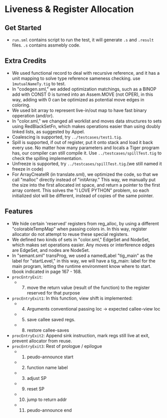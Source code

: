# Liveness & Register Allocation

## Get Started
- `run.sml` contains script to run the test, it will generate `.s` and `.result` files. `.s` contains assmebly code.


## Extra Credits
- We used functional record to deal with recursive reference, and it has a unit mapping to solve type reference sameness checking. use `1mutualNameTy.tig` to test.
- In "codegen.sml," we added optimization matchings, such as a BINOP add with CONST 0 is turned into an Assem.MOVE (not OPER), in this way, adding with 0 can be optimized as potential move edges in coloring.
- We used bit array to represent live-in/out map to have fast binary opperation (and/or).
- In "color.sml," we changed all worklist and moves data structures to sets using RedBlackSetFn, which makes operations easier than using doubly linked lists, as suggested by Appel.
- Coalescing is supported, try `../testcases/test1.tig`.
- Spill is supported, if out of register, put it onto stack and load it back every use. No matter how many parameters and locals a Tiger program has, our compiler can still compile it. Use `../testcases/spillTest.tig` to check the spilling implementation.
- Unfreeze is supported, try `../testcases/spillTest.tig`.(we still named it freeze in code)
- For ArrayCreateIR (in translate.sml), we optimized the code, so that we call "malloc" directly instead of "initArray." This way, we manually put the size into the first allocated int space, and return a pointer to the first array content. This solves the "I LOVE PYTHON" problem, so each initialized slot will be different, instead of copies of the same pointer.




## Features
- We hide certain 'reserved' registers from reg_alloc, by using a different "colorableTempMap" when passing colors in. In this way, register allocator do not attempt to reuse these special registers.
- We defined two kinds of sets in "color.sml," EdgeSet and NodeSet, which makes set operations easier. Any moves or interference edges are EdgeSet, and nodes are NodeSet.
- In "semant.sml" transProg, we used a namedLabel "tig_main" as the label for "startLevel," in this way, we will have a tig_main: label for the main program, letting the runtime environment know where to start.
tbook indicated in page 167 - 168.
- `procEntryExit`: 
    - 7. move the return value (result of the function) to the register reserved for that purpose
- `procEntryExit1`:  In this function, view shift is implemented: 
    - 4. Arguments conventional passing loc -> expected callee-view loc
    - 5. save callee saved regs. 
    - 8. restore callee-saves 
- `procEntryExit2`: Append sink instruction, mark regs still live at exit, prevent allocator from reuse.
- `procEntryExit3`: Rest of prologue / epilogue 
    - 1. peudo-announce start 
    - 2. function name label 
    - 3. adjust SP 
    - 9. reset SP 
    - 10. jump to return addr 
    - 11. peudo-announce end
    